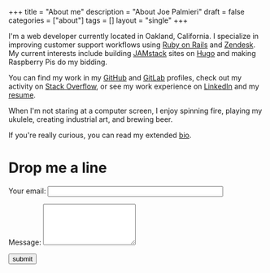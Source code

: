 +++
title = "About me"
description = "About Joe Palmieri"
draft = false
categories = ["about"]
tags = []
layout = "single"
+++

I'm a web developer currently located in Oakland, California. I specialize in improving customer support workflows using [Ruby on Rails](http://rubyonrails.org/) and [Zendesk](https://www.zendesk.com/). My current interests include building [JAMstack](https://jamstack.org) sites on [Hugo](https://gohugo.io/) and making Raspberry Pis do my bidding.

You can find my work in my [GitHub](https://github.com/jpalmieri) and [GitLab](https://gitlab.com/jpalmieri/) profiles, check out my activity on [Stack Overflow](https://stackoverflow.com/users/3376769/jpalmieri), or see my work experience on [LinkedIn](https://www.linkedin.com/in/josephpalmieri/) and my [resume](http://resume.jpalmieri.com).

When I'm not staring at a computer screen, I enjoy spinning fire, playing my ukulele, creating industrial art, and brewing beer.

If you're really curious, you can read my extended [bio](/about/bio).

# Drop me a line

<form name="contact" action="/about/thanks.html" netlify>
  <p>
    <label for="email">Your email:</label>
    <input type="email" name="email" size="40">
  </p>

  <p>
    <label for="message">Message:</label>
    <textarea name="message" size="40" rows="5"></textarea>
  </p>

  <p>
    <button type="submit">submit</button>
  </p>
</form>


<form name="contact" netlify-honeypot="bot-field" action="/thanks.html" netlify>
  <p style="display:none;">
    <label>Don’t fill this out: <input name="bot-field"></label>
  </p>
</form>
